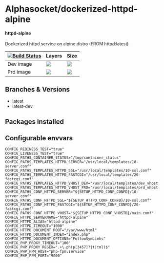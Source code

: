 # Alphasocket/dockerized-httpd-alpine
#### httpd-alpine
Dockerized httpd service on alpine distro (FROM httpd:latest)


| [![Build Status](https://semaphoreci.com/api/v1/alphasocket/dockerized-httpd-alpine/branches/latest-dev/badge.svg)](https://semaphoreci.com/alphasocket/dockerized-httpd-alpine) | Layers | Size  |
| ----- | ----- | ----- |
| Dev image | [![](https://images.microbadger.com/badges/image/03192859189254/dockerized-httpd-alpine:latest-dev.svg)](https://microbadger.com/images/03192859189254/httpd-alpine:latest-dev ) | [![](https://images.microbadger.com/badges/version/03192859189254/dockerized-httpd-alpine:latest-dev.svg)](https://microbadger.com/images/03192859189254/httpd-alpine:latest-dev) |
| Prd image | [![](https://images.microbadger.com/badges/image/alphasocket/httpd-alpine:latest-dev.svg)](https://microbadger.com/images/alphasocket/httpd-alpine:latest-dev ) | [![](https://images.microbadger.com/badges/version/alphasocket/httpd-alpine:latest-dev.svg)](https://microbadger.com/images/alphasocket/httpd-alpine:latest-dev) |

## Branches & Versions
- latest
- latest-dev


## Packages installed


## Configurable envvars
~~~
CONFIG_REDINESS_TEST="true"
CONFIG_LIVENESS_TEST="true"
CONFIG_PATHS_CONTAINER_STATUS="/tmp/container_status"
CONFIG_PATHS_TEMPLATES_HTTPD_SERVER="/usr/local/templates/10-server.conf"
CONFIG_PATHS_TEMPLATES_HTTPD_SSL="/usr/local/templates/10-ssl.conf"
CONFIG_PATHS_TEMPLATES_HTTPD_FASTCGI="/usr/local/templates/20-fastcgi.conf"
CONFIG_PATHS_TEMPLATES_HTTPD_VHOST_DEV="/usr/local/templates/dev_vhost.conf"
CONFIG_PATHS_TEMPLATES_HTTPD_VHOST_PRD="/usr/local/templates/prd_vhost.conf"
CONFIG_PATHS_CONF_HTTPD_SERVER="${SETUP_HTTPD_CONF_CONFD}/10-server.conf"
CONFIG_PATHS_CONF_HTTPD_SSL="${SETUP_HTTPD_CONF_CONFD}/10-ssl.conf"
CONFIG_PATHS_CONF_HTTPD_FASTCGI="${SETUP_HTTPD_CONF_CONFD}/20-fastcgi.conf"
CONFIG_PATHS_CONF_HTTPD_VHOST="${SETUP_HTTPD_CONF_VHOSTD}/main.conf"
CONFIG_HTTPD_SERVERNAME="httpd-alpine"
CONFIG_HTTPD_ALIAS="httpd-alpine"
CONFIG_HTTPD_TIMEOUT="1000"
CONFIG_HTTPD_DOCUMENT_ROOT="/var/www/html"
CONFIG_HTTPD_DOCUMENT_INDEX="index.php"
CONFIG_HTTPD_DOCUMENT_OPTIONS="FollowSymLinks"
CONFIG_PHP_PROXY_TIMEOUT="100"
CONFIG_PHP_PROXY_REGEX=".+\.ph(p[3457]?|t|tml)$"
CONFIG_PHP_FPM_HOST="php-fpm.service"
CONFIG_PHP_FPM_PORT="9000"
~~~
